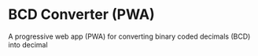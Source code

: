# BCD Converter (PWA)
A progressive web app (PWA) for converting binary coded decimals (BCD) into decimal
